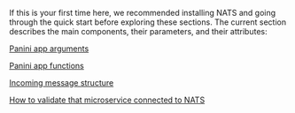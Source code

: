 If this is your first time here, we recommended installing NATS and going through the quick start before exploring these sections. The current section describes the main components, their parameters, and their attributes:

[Panini app arguments](https://www.notion.so/Panini-app-arguments-0f470c33c602496cbfbdf9316f1a7001)

[Panini app functions](https://www.notion.so/Panini-app-functions-80d79387cd3043d4b5191df45ab184ab)

[Incoming message structure](https://www.notion.so/Incoming-message-structure-98d7e32053b04cdca48aa00e79a95b7a)

[How to validate that microservice connected to NATS](https://www.notion.so/How-to-validate-that-microservice-connected-to-NATS-a4b8db64b64e4e2d8b192dc3dad2764c)